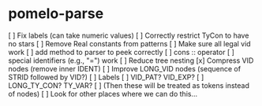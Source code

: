 # pomelo-parse

[ ] Fix labels (can take numeric values)
[ ] Correctly restrict TyCon to have no stars
[ ] Remove Real constants from patterns
[ ] Make sure all legal vid work 
    [ ] add method to parser to peek correctly
    [ ] cons :: operator
    [ ] special identifiers (e.g., "=") work
[ ] Reduce tree nesting
    [x] Compress VID nodes (remove inner IDENT)
    [ ] Improve LONG_VID nodes (sequence of STRID followed by VID?) 
    [ ] Labels 
    [ ] VID_PAT? VID_EXP?
    [ ] LONG_TY_CON? TY_VAR?
    [ ] (Then these will be treated as tokens instead of nodes)
    [ ] Look for other places where we can do this...
